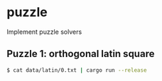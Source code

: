 # puzzle
Implement puzzle solvers

## Puzzle 1: orthogonal latin square

```sh
$ cat data/latin/0.txt | cargo run --release
```
